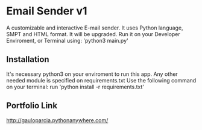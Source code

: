 # Email Sender v1
A customizable and interactive E-mail sender. It uses Python language, SMPT and HTML format. It will be upgraded. Run it on your Developer Enviroment, or Terminal using:
'python3 main.py'

## Installation
It's necessary python3 on your enviroment to run this app. Any other needed module is specified on requirements.txt
Use the following command on your terminal:
run 'python install -r requirements.txt'

## Portfolio Link
http://gauloparcia.pythonanywhere.com/
